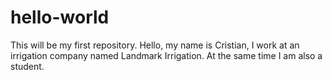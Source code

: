 # hello-world
This will be my first repository.
Hello, my name is Cristian, I work at an irrigation company named Landmark Irrigation. At the same time I am also a student.
